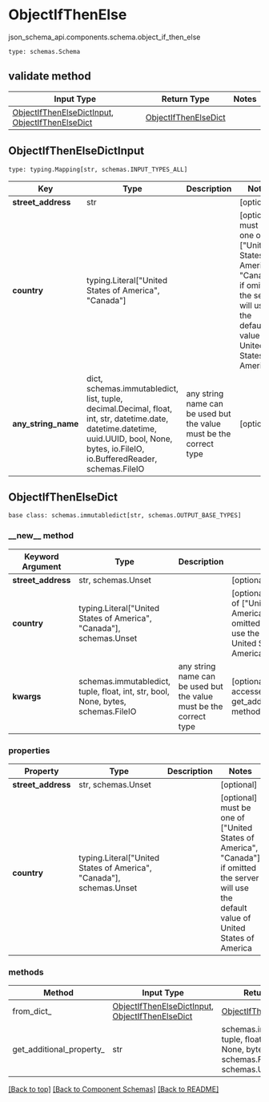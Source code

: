 # ObjectIfThenElse
json_schema_api.components.schema.object_if_then_else
```
type: schemas.Schema
```

## validate method
Input Type | Return Type | Notes
------------ | ------------- | -------------
[ObjectIfThenElseDictInput](#objectifthenelsedictinput), [ObjectIfThenElseDict](#objectifthenelsedict) | [ObjectIfThenElseDict](#objectifthenelsedict) |

## ObjectIfThenElseDictInput
```
type: typing.Mapping[str, schemas.INPUT_TYPES_ALL]
```
Key | Type |  Description | Notes
------------ | ------------- | ------------- | -------------
**street_address** | str |  | [optional]
**country** | typing.Literal["United States of America", "Canada"] |  | [optional] must be one of ["United States of America", "Canada"] if omitted the server will use the default value of United States of America
**any_string_name** | dict, schemas.immutabledict, list, tuple, decimal.Decimal, float, int, str, datetime.date, datetime.datetime, uuid.UUID, bool, None, bytes, io.FileIO, io.BufferedReader, schemas.FileIO | any string name can be used but the value must be the correct type | [optional]

## ObjectIfThenElseDict
```
base class: schemas.immutabledict[str, schemas.OUTPUT_BASE_TYPES]

```
### &lowbar;&lowbar;new&lowbar;&lowbar; method
Keyword Argument | Type | Description | Notes
---------------- | ---- | ----------- | -----
**street_address** | str, schemas.Unset |  | [optional]
**country** | typing.Literal["United States of America", "Canada"], schemas.Unset |  | [optional] must be one of ["United States of America", "Canada"] if omitted the server will use the default value of United States of America
**kwargs** | schemas.immutabledict, tuple, float, int, str, bool, None, bytes, schemas.FileIO | any string name can be used but the value must be the correct type | [optional] typed value is accessed with the get_additional_property_ method

### properties
Property | Type | Description | Notes
-------- | ---- | ----------- | -----
**street_address** | str, schemas.Unset |  | [optional]
**country** | typing.Literal["United States of America", "Canada"], schemas.Unset |  | [optional] must be one of ["United States of America", "Canada"] if omitted the server will use the default value of United States of America

### methods
Method | Input Type | Return Type | Notes
------ | ---------- | ----------- | ------
from_dict_ | [ObjectIfThenElseDictInput](#objectifthenelsedictinput), [ObjectIfThenElseDict](#objectifthenelsedict) | [ObjectIfThenElseDict](#objectifthenelsedict) | a constructor
get_additional_property_ | str | schemas.immutabledict, tuple, float, int, str, bool, None, bytes, schemas.FileIO, schemas.Unset | provides type safety for additional properties

[[Back to top]](#top) [[Back to Component Schemas]](../../../README.md#Component-Schemas) [[Back to README]](../../../README.md)
